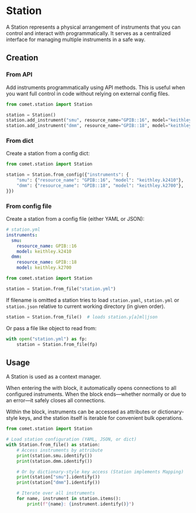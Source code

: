 # Station

A Station represents a physical arrangement of instruments that you can control and interact with programmatically.
It serves as a centralized interface for managing multiple instruments in a safe way.

## Creation

### From API

Add instruments programmatically using API methods.
This is useful when you want full control in code without relying on external config files.

```python
from comet.station import Station

station = Station()
station.add_instrument("smu", resource_name="GPIB::16", model="keithley.k2410")
station.add_instrument("dmm", resource_name="GPIB::18", model="keithley.k2700")
```

### From dict

Create a station from a config dict:

```python
from comet.station import Station

station = Station.from_config({"instruments": {
    "smu": {"resource_name": "GPIB::16", "model": "keithley.k2410"},
    "dmm": {"resource_name": "GPIB::18", "model": "keithley.k2700"},
}})
```

### From config file

Create a station from a config file (either YAML or JSON):

```yaml
# station.yml
instruments:
  smu:
    resource_name: GPIB::16
    model: keithley.k2410
  dmm:
    resource_name: GPIB::18
    model: keithley.k2700
```

```python
from comet.station import Station

station = Station.from_file("station.yml")
```

If filename is omitted a station tries to load `station.yaml`, `station.yml` or
`station.json` relative to current working directory (in given order).

```python
station = Station.from_file()  # loads station.y[a]ml|json
```

Or pass a file like object to read from:

```python
with open("station.yml") as fp:
    station = Station.from_file(fp)
```

## Usage

A Station is used as a context manager.

When entering the with block, it automatically opens connections to all configured instruments.
When the block ends—whether normally or due to an error—it safely closes all connections.

Within the block, instruments can be accessed as attributes or dictionary-style keys, and the station itself is iterable for convenient bulk operations.

```python
from comet.station import Station

# Load station configuration (YAML, JSON, or dict)
with Station.from_file() as station:
    # Access instruments by attribute
    print(station.smu.identify())
    print(station.dmm.identify())

    # Or by dictionary-style key access (Station implements Mapping)
    print(station["smu"].identify())
    print(station["dmm"].identify())

    # Iterate over all instruments
    for name, instrument in station.items():
        print(f"{name}: {instrument.identify()}")
```
